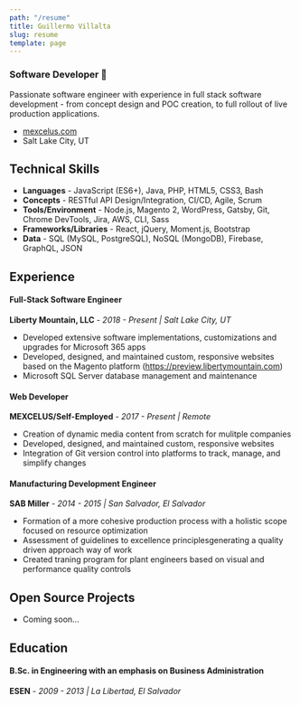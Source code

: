 ```yaml
---
path: "/resume"
title: Guillermo Villalta
slug: resume
template: page
---
```


### Software Developer 💾

Passionate software engineer with experience in full stack software development - from concept design and POC creation, to full rollout of live production applications.

- [mexcelus.com](https://www.mexcelus.com)
- Salt Lake City, UT

## Technical Skills

- **Languages** - JavaScript (ES6+), Java, PHP, HTML5, CSS3, Bash
- **Concepts** - RESTful API Design/Integration, CI/CD, Agile, Scrum
- **Tools/Environment** - Node.js, Magento 2, WordPress, Gatsby, Git, Chrome DevTools, Jira, AWS, CLI, Sass
- **Frameworks/Libraries** - React, jQuery, Moment.js, Bootstrap
- **Data** - SQL (MySQL, PostgreSQL), NoSQL (MongoDB), Firebase, GraphQL, JSON

## Experience

#### Full-Stack Software Engineer

**Liberty Mountain, LLC** - _2018 - Present | Salt Lake City, UT_

- Developed extensive software implementations, customizations and upgrades for Microsoft 365 apps
- Developed, designed, and maintained custom, responsive websites based on the Magento platform (https://preview.libertymountain.com)
- Microsoft SQL Server database management and maintenance

#### Web Developer

**MEXCELUS/Self-Employed** - _2017 - Present | Remote_

- Creation of dynamic media content from scratch for mulitple companies
- Developed, designed, and maintained custom, responsive websites
- Integration of Git version control into platforms to track, manage, and simplify changes

#### Manufacturing Development Engineer

**SAB Miller** - _2014 - 2015 | San Salvador, El Salvador_

- Formation of a more cohesive production process with a holistic scope focused on resource optimization
- Assessment of guidelines to excellence principlesgenerating a quality driven approach way of work
- Created traning program for plant engineers based on visual and performance quality controls

## Open Source Projects

- Coming soon...

## Education

#### B.Sc. in Engineering with an emphasis on Business Administration

**ESEN** - _2009 - 2013 | La Libertad, El Salvador_